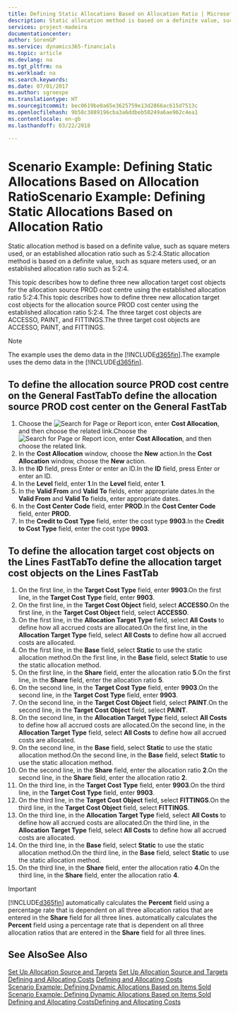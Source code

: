 ```yaml
---
title: Defining Static Allocations Based on Allocation Ratio | Microsoft Docs
description: Static allocation method is based on a definite value, such as square meters used, or an established allocation ratio such as 5:2:4.
services: project-madeira
documentationcenter: 
author: SorenGP
ms.service: dynamics365-financials
ms.topic: article
ms.devlang: na
ms.tgt_pltfrm: na
ms.workload: na
ms.search.keywords: 
ms.date: 07/01/2017
ms.author: sgroespe
ms.translationtype: HT
ms.sourcegitcommit: bec0619be0a65e3625759e13d2866ac615d7513c
ms.openlocfilehash: 9b58c3889196cba3a6ddbeb50249a6ae962c4ea1
ms.contentlocale: en-gb
ms.lasthandoff: 03/22/2018

---
```

# <a name="scenario-example-defining-static-allocations-based-on-allocation-ratio"></a><span data-ttu-id="9d32b-103">Scenario Example: Defining Static Allocations Based on Allocation Ratio</span><span class="sxs-lookup"><span data-stu-id="9d32b-103">Scenario Example: Defining Static Allocations Based on Allocation Ratio</span></span>
<span data-ttu-id="9d32b-104">Static allocation method is based on a definite value, such as square meters used, or an established allocation ratio such as 5:2:4.</span><span class="sxs-lookup"><span data-stu-id="9d32b-104">Static allocation method is based on a definite value, such as square meters used, or an established allocation ratio such as 5:2:4.</span></span>  

<span data-ttu-id="9d32b-105">This topic describes how to define three new allocation target cost objects for the allocation source PROD cost centre using the established allocation ratio 5:2:4.</span><span class="sxs-lookup"><span data-stu-id="9d32b-105">This topic describes how to define three new allocation target cost objects for the allocation source PROD cost center using the established allocation ratio 5:2:4.</span></span> <span data-ttu-id="9d32b-106">The three target cost objects are ACCESSO, PAINT, and FITTINGS.</span><span class="sxs-lookup"><span data-stu-id="9d32b-106">The three target cost objects are ACCESSO, PAINT, and FITTINGS.</span></span>  

> [!NOTE]  
>  <span data-ttu-id="9d32b-107">The example uses the demo data in the [!INCLUDE[d365fin](includes/d365fin_md.md)].</span><span class="sxs-lookup"><span data-stu-id="9d32b-107">The example uses the demo data in the [!INCLUDE[d365fin](includes/d365fin_md.md)].</span></span>  

## <a name="to-define-the-allocation-source-prod-cost-center-on-the-general-fasttab"></a><span data-ttu-id="9d32b-108">To define the allocation source PROD cost centre on the General FastTab</span><span class="sxs-lookup"><span data-stu-id="9d32b-108">To define the allocation source PROD cost center on the General FastTab</span></span>  

1.  <span data-ttu-id="9d32b-109">Choose the ![Search for Page or Report](media/ui-search/search_small.png "Search for Page or Report icon") icon, enter **Cost Allocation**, and then choose the related link.</span><span class="sxs-lookup"><span data-stu-id="9d32b-109">Choose the ![Search for Page or Report](media/ui-search/search_small.png "Search for Page or Report icon") icon, enter **Cost Allocation**, and then choose the related link.</span></span>  
2.  <span data-ttu-id="9d32b-110">In the **Cost Allocation** window, choose the **New** action.</span><span class="sxs-lookup"><span data-stu-id="9d32b-110">In the **Cost Allocation** window, choose the **New** action.</span></span>  
3.  <span data-ttu-id="9d32b-111">In the **ID** field, press Enter or enter an ID.</span><span class="sxs-lookup"><span data-stu-id="9d32b-111">In the **ID** field, press Enter or enter an ID.</span></span>  
4.  <span data-ttu-id="9d32b-112">In the **Level** field, enter **1**.</span><span class="sxs-lookup"><span data-stu-id="9d32b-112">In the **Level** field, enter **1**.</span></span>  
5.  <span data-ttu-id="9d32b-113">In the **Valid From** and **Valid To** fields, enter appropriate dates.</span><span class="sxs-lookup"><span data-stu-id="9d32b-113">In the **Valid From** and **Valid To** fields, enter appropriate dates.</span></span>  
6.  <span data-ttu-id="9d32b-114">In the **Cost Center Code** field, enter **PROD**.</span><span class="sxs-lookup"><span data-stu-id="9d32b-114">In the **Cost Center Code** field, enter **PROD**.</span></span>  
7.  <span data-ttu-id="9d32b-115">In the **Credit to Cost Type** field, enter the cost type **9903**.</span><span class="sxs-lookup"><span data-stu-id="9d32b-115">In the **Credit to Cost Type** field, enter the cost type **9903**.</span></span>  

## <a name="to-define-the-allocation-target-cost-objects-on-the-lines-fasttab"></a><span data-ttu-id="9d32b-116">To define the allocation target cost objects on the Lines FastTab</span><span class="sxs-lookup"><span data-stu-id="9d32b-116">To define the allocation target cost objects on the Lines FastTab</span></span>  

1.  <span data-ttu-id="9d32b-117">On the first line, in the **Target Cost Type** field, enter **9903**.</span><span class="sxs-lookup"><span data-stu-id="9d32b-117">On the first line, in the **Target Cost Type** field, enter **9903**.</span></span>  
2.  <span data-ttu-id="9d32b-118">On the first line, in the **Target Cost Object** field, select **ACCESSO**.</span><span class="sxs-lookup"><span data-stu-id="9d32b-118">On the first line, in the **Target Cost Object** field, select **ACCESSO**.</span></span>  
3.  <span data-ttu-id="9d32b-119">On the first line, in the **Allocation Target Type** field, select **All Costs** to define how all accrued costs are allocated.</span><span class="sxs-lookup"><span data-stu-id="9d32b-119">On the first line, in the **Allocation Target Type** field, select **All Costs** to define how all accrued costs are allocated.</span></span>  
4.  <span data-ttu-id="9d32b-120">On the first line, in the **Base** field, select **Static** to use the static allocation method.</span><span class="sxs-lookup"><span data-stu-id="9d32b-120">On the first line, in the **Base** field, select **Static** to use the static allocation method.</span></span>  
5.  <span data-ttu-id="9d32b-121">On the first line, in the **Share** field, enter the allocation ratio **5**.</span><span class="sxs-lookup"><span data-stu-id="9d32b-121">On the first line, in the **Share** field, enter the allocation ratio **5**.</span></span>  
6.  <span data-ttu-id="9d32b-122">On the second line, in the **Target Cost Type** field, enter **9903**.</span><span class="sxs-lookup"><span data-stu-id="9d32b-122">On the second line, in the **Target Cost Type** field, enter **9903**.</span></span>  
7.  <span data-ttu-id="9d32b-123">On the second line, in the **Target Cost Object** field, select **PAINT**.</span><span class="sxs-lookup"><span data-stu-id="9d32b-123">On the second line, in the **Target Cost Object** field, select **PAINT**.</span></span>  
8.  <span data-ttu-id="9d32b-124">On the second line, in the **Allocation Target Type** field, select **All Costs** to define how all accrued costs are allocated.</span><span class="sxs-lookup"><span data-stu-id="9d32b-124">On the second line, in the **Allocation Target Type** field, select **All Costs** to define how all accrued costs are allocated.</span></span>  
9. <span data-ttu-id="9d32b-125">On the second line, in the **Base** field, select **Static** to use the static allocation method.</span><span class="sxs-lookup"><span data-stu-id="9d32b-125">On the second line, in the **Base** field, select **Static** to use the static allocation method.</span></span>  
10. <span data-ttu-id="9d32b-126">On the second line, in the **Share** field, enter the allocation ratio **2**.</span><span class="sxs-lookup"><span data-stu-id="9d32b-126">On the second line, in the **Share** field, enter the allocation ratio **2**.</span></span>  
11. <span data-ttu-id="9d32b-127">On the third line, in the **Target Cost Type** field, enter **9903**.</span><span class="sxs-lookup"><span data-stu-id="9d32b-127">On the third line, in the **Target Cost Type** field, enter **9903**.</span></span>  
12. <span data-ttu-id="9d32b-128">On the third line, in the **Target Cost Object** field, select **FITTINGS**.</span><span class="sxs-lookup"><span data-stu-id="9d32b-128">On the third line, in the **Target Cost Object** field, select **FITTINGS**.</span></span>  
13. <span data-ttu-id="9d32b-129">On the third line, in the **Allocation Target Type** field, select **All Costs** to define how all accrued costs are allocated.</span><span class="sxs-lookup"><span data-stu-id="9d32b-129">On the third line, in the **Allocation Target Type** field, select **All Costs** to define how all accrued costs are allocated.</span></span>  
14. <span data-ttu-id="9d32b-130">On the third line, in the **Base** field, select **Static** to use the static allocation method.</span><span class="sxs-lookup"><span data-stu-id="9d32b-130">On the third line, in the **Base** field, select **Static** to use the static allocation method.</span></span>  
15. <span data-ttu-id="9d32b-131">On the third line, in the **Share** field, enter the allocation ratio **4**.</span><span class="sxs-lookup"><span data-stu-id="9d32b-131">On the third line, in the **Share** field, enter the allocation ratio **4**.</span></span>  

> [!IMPORTANT]  
>  [!INCLUDE[d365fin](includes/d365fin_md.md)]<span data-ttu-id="9d32b-132"> automatically calculates the **Percent** field using a percentage rate that is dependent on all three allocation ratios that are entered in the **Share** field for all three lines.</span><span class="sxs-lookup"><span data-stu-id="9d32b-132"> automatically calculates the **Percent** field using a percentage rate that is dependent on all three allocation ratios that are entered in the **Share** field for all three lines.</span></span>  

## <a name="see-also"></a><span data-ttu-id="9d32b-133">See Also</span><span class="sxs-lookup"><span data-stu-id="9d32b-133">See Also</span></span>  
<span data-ttu-id="9d32b-134">[Set Up Allocation Source and Targets](finance-how-to-set-up-allocation-source-and-targets.md) </span><span class="sxs-lookup"><span data-stu-id="9d32b-134">[Set Up Allocation Source and Targets](finance-how-to-set-up-allocation-source-and-targets.md) </span></span>  
<span data-ttu-id="9d32b-135">[Defining and Allocating Costs](finance-define-and-allocate-costs.md) </span><span class="sxs-lookup"><span data-stu-id="9d32b-135">[Defining and Allocating Costs](finance-define-and-allocate-costs.md) </span></span>  
<span data-ttu-id="9d32b-136">[Scenario Example: Defining Dynamic Allocations Based on Items Sold](finance-scenario-example-defining-dynamic-allocations-based-on-items-sold.md) </span><span class="sxs-lookup"><span data-stu-id="9d32b-136">[Scenario Example: Defining Dynamic Allocations Based on Items Sold](finance-scenario-example-defining-dynamic-allocations-based-on-items-sold.md) </span></span>  
[<span data-ttu-id="9d32b-137">Defining and Allocating Costs</span><span class="sxs-lookup"><span data-stu-id="9d32b-137">Defining and Allocating Costs</span></span>](finance-define-and-allocate-costs.md)

